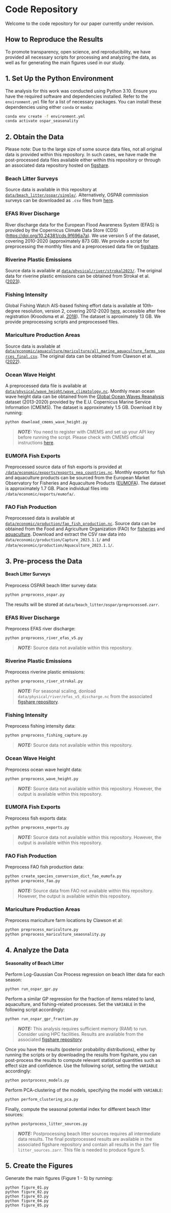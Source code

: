 
# Code Repository
Welcome to the code repository for our paper currently under revision.

## How to Reproduce the Results
To promote transparency, open science, and reproducibility, we have provided all necessary scripts for processing and analyzing the data, as well as for generating the main figures used in our study. 

## 1. Set Up the Python Environment
The analysis for this work was conducted using Python 3.10. Ensure you have the required software and dependencies installed. Refer to the `environment.yml` file for a list of necessary packages. You can install these dependencies using either `conda` or `mamba`:

```sh
conda env create -f environment.yml
conda activate ospar_seasonality
```

## 2. Obtain the Data
Please note: Due to the large size of some source data files, not all original data is provided within this repository. In such cases, we have made the post-processed data files available either within this repository or through an associated data repository hosted on [figshare](LINK).

### Beach Litter Surveys
Source data is available in this repository at [`data/beach_litter/ospar/single/`](`data/beach_litter/ospar/single/`). Alternatively, OSPAR commission surveys can be downloaded as `.csv` files from [here](https://beachlitter.ospar.org/survey/export). 

### EFAS River Discharge
River discharge data for the European Flood Awareness System (EFAS) is provided by the Copernicus Climate Data Store (CDS) (https://doi.org/10.24381/cds.9f696a7a). We use version 5 of the dataset, covering 2010-2020 (approximately 873 GB). We provide a script for preprocessing the monthly files and a preprocessed data file on [figshare](LINK).

### Riverine Plastic Emissions
Source data is available at [`data/physical/river/strokal2023/`](data/physical/river/strokal2023/). The original data for riverine plastic emissions can be obtained from Strokal et al. ([2023](https://doi.org/10.1038/s41467-023-40501-9)).


### Fishing Intensity
Global Fishing Watch AIS-based fishing effort data is available at 10th-degree resolution, version 2, covering 2012-2020 [here](https://globalfishingwatch.org/data-download/datasets/public-fishing-effort), accessible after free registration (Kroodsma et al. [2018](https://science.sciencemag.org/content/359/6378/904)). The dataset is aproximately 13 GB. We provide preprocessing scripts and preprocessed files.

### Mariculture Production Areas
Source data is available at [`data/economic/aquaculture/mariculture/all_marine_aquaculture_farms_sources_final.csv`](data/economic/aquaculture/mariculture/all_marine_aquaculture_farms_sources_final.csv). The original data can be obtained from Clawson et al. ([2022](https://doi.org/10.1016/j.aquaculture.2022.738066)).


### Ocean Wave Height
A preprocessed data file is available at [`data/physical/wave_height/wave_climatology.nc`](data/physical/wave_height/wave_climatology.nc). Monthly mean ocean wave height data can be obtained from the [Global Ocean Waves Reanalysis](https://doi.org/10.48670/moi-00022) dataset (2013-2020) provided by the E.U. Copernicus Marine Service Information (CMEMS). The dataset is approximately 1.5 GB. Download it by running:

```sh
python download_cmems_wave_height.py
```

> **_NOTE:_**  You need to register with CMEMS and set up your API key before running the script. Please check with CMEMS official instructions [here](https://data.marine.copernicus.eu/product/GLOBAL_MULTIYEAR_WAV_001_032/description).


### EUMOFA Fish Exports
Preprocessed source data of fish exports is provided at [`/data/economic/exports/exports_nea_countries.nc`](/data/economic/exports/exports_nea_countries.nc). Monthly exports for fish and aquaculture products can be sourced from the European Market Observatory for Fisheries and Aquaculture Products ([EUMOFA](https://eumofa.eu/data)). The dataset is approximately 1.7 GB. Place individual files into `/data/economic/exports/eumofa/`.


### FAO Fish Production
Preprocessed data is available at [`data/economic/production/fao_fish_production.nc`](data/economic/production/fao_fish_production.nc). Source data can be obtained from the Food and Agriculture Organization (FAO) for [fisheries](https://www.fao.org/fishery/en/collection/capture?lang=en) and [aquaculture](https://www.fao.org/fishery/en/collection/aquaculture?lang=en). Download and extract the CSV raw data into `data/economic/production/Capture_2023.1.1/` and `/data/economic/production/Aquaculture_2023.1.1/`.


## 3. Pre-process the Data

#### Beach Litter Surveys

Preprocess OSPAR beach litter survey data:

```sh
python preprocess_ospar.py
```

The results will be stored at `data/beach_litter/ospar/preprocessed.zarr`.

### EFAS River Discharge

Preprocess EFAS river discharge:

```sh
python preprocess_river_efas_v5.py
```

> **_NOTE:_**  Source data not available within this repository.


### Riverine Plastic Emissions

Preprocess riverine plastic emissions:

```sh
python preprocess_river_strokal.py
```

> **_NOTE:_**  For seasonal scaling, donload `data/physical/river/efas_v5_discharge.nc` from the associated [figshare repository](LINK).


### Fishing Intensity

Preprocess fishing intensity data:

```sh
python preprocess_fishing_capture.py

```

> **_NOTE:_**  Source data not available within this repository.

### Ocean Wave Height

Preprocess ocean wave height data:

```sh
python preprocess_wave_height.py
```

> **_NOTE:_**  Source data not available within this repository. However, the output is available within this repository.


### EUMOFA Fish Exports

Preprocess fish exports data:

```sh
python preprocess_exports.py
```

> **_NOTE:_**  Source data not available within this repository. However, the output is available within this repository.


### FAO Fish Production

Preprocess FAO fish production data:

```sh
python create_species_conversion_dict_fao_eumofa.py
python preprocess_fao.py
```

> **_NOTE:_**  Source data from FAO not available within this repository. However, the output is available within this repository.

### Mariculture Production Areas

Preprocess mariculture farm locations by Clawson et al:

```sh
python preprocess_mariculture.py
python preprocess_mariculture_seaosnality.py
```

## 4. Analyze the Data

#### Seasonality of Beach Litter

Perform Log-Gaussian Cox Process regression on beach litter data for each season:

```sh
python run_ospar_gpr.py
```
Perform a similar GP regression for the fraction of items related to land, aquaculture, and fishing-related processes. Set the `VARIABLE` in the following script accordingly:

```sh
python run_ospar_gpr_fraction.py
```

> **_NOTE:_**  This analysis requires sufficient memory (RAM) to run. Consider using HPC facilities. Results are available from the associated [figshare repository](LINK).

Once you have the results (posterior probability distributions), either by running the scripts or by downloading the results from figshare, you can post-process the results to compute relevant statistical quantities such as effect size and confidence. Use the following script, setting the `VARIABLE` accordingly:

```sh
python postprocess_models.py
```

Perform PCA-clustering of the models, specifying the model with `VARIABLE`:

```sh
python perform_clustering_pca.py
```

Finally, compute the seasonal potential index for different beach litter sources:

```sh
python postprocess_litter_sources.py
```

> **_NOTE:_** Postprocessing beach litter sources requires all intermediate data results. The final postprocessed results are available in the associated figshare repository and contain all results in the zarr file `litter_sources.zarr`. This file is needed to produce figure 5.



## 5. Create the Figures

Generate the main figures (Figure 1 - 5) by running:

```
python figure_01.py
python figure_02.py
python figure_03.py
python figure_04.py
python figure_05.py
```
